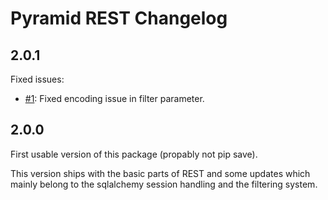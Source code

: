 Pyramid REST Changelog
======================

## 2.0.1

Fixed issues:

* [#1](https://github.com/vvmruder/pyramid_rest/pull/1): Fixed encoding issue in filter parameter.

## 2.0.0

First usable version of this package (propably not pip save).

This version ships with the basic parts of REST and some updates which mainly belong to the sqlalchemy
session handling and the filtering system.
